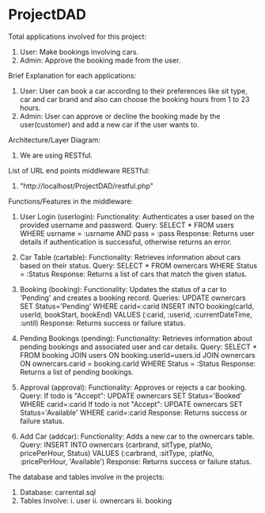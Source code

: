 # ProjectDAD

Total applications involved for this project: 
1. User: Make bookings involving cars.
2. Admin: Approve the booking made from the user.

Brief Explanation for each applications:
1. User: User can book a car according to their preferences like sit type, car and car brand and also can choose the booking hours from 1 to 23 hours.
2. Admin: User can approve or decline the booking made by the user(customer) and add a new car if the user wants to.

Architecture/Layer Diagram:
1. We are using RESTful.

List of URL end points middleware RESTful:
1. "http://localhost/ProjectDAD/restful.php"

Functions/Features in the middleware:
1. User Login (userlogin):
   Functionality: Authenticates a user based on the provided username and password.
   Query: SELECT * FROM users WHERE usrname = :usrname AND pass = :pass
   Response: Returns user details if authentication is successful, otherwise returns an error.
   
2. Car Table (cartable):
   Functionality: Retrieves information about cars based on their status.
   Query: SELECT * FROM ownercars WHERE Status = :Status
   Response: Returns a list of cars that match the given status.

3. Booking (booking):
   Functionality: Updates the status of a car to 'Pending' and creates a booking record.
   Queries: UPDATE ownercars SET Status='Pending' WHERE carid=:carid
    INSERT INTO booking(carId, userId, bookStart, bookEnd) VALUES (:carid, :userid, :currentDateTime, :until)
   Response: Returns success or failure status.

4. Pending Bookings (pending):
   Functionality: Retrieves information about pending bookings and associated user and car details.
   Query: SELECT * FROM booking JOIN users ON booking.userId=users.id JOIN ownercars ON ownercars.carid = booking.carId WHERE Status = :Status
   Response: Returns a list of pending bookings.

5. Approval (approval):
   Functionality: Approves or rejects a car booking.
   Query: If todo is "Accept": UPDATE ownercars SET Status='Booked' WHERE carid=:carid
    If todo is not "Accept": UPDATE ownercars SET Status='Available' WHERE carid=:carid
   Response: Returns success or failure status.

6. Add Car (addcar):
   Functionality: Adds a new car to the ownercars table.
   Query: INSERT INTO ownercars (carbrand, sitType, platNo, pricePerHour, Status) VALUES (:carbrand, :sitType, :platNo, :pricePerHour, 'Available')
   Response: Returns success or failure status.
   
The database and tables involve in the projects:
1. Database: carrental.sql
2. Tables Involve: i. user
                   ii. ownercars
                   iii. booking

